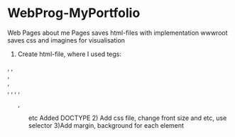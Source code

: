 # WebProg-MyPortfolio
Web Pages about me
Pages saves html-files with implementation
wwwroot saves css and imagines for visualisation
1) Create html-file, where I used tegs: 
  <html>, <head>, <main>, <footer>, <div>, <sb>, <quote>, <time>, <ul>, <ol> etc
  Added DOCTYPE
2) Add css file, change front size and etc, use selector
3)Add margin, background for each element
  
